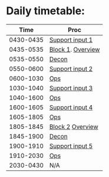 # Daily timetable: 
| Time       | Proc                              |
|------------|-----------------------------------|
| 0430-0435 | [Support input 1](./support_input_1.md) |
| 0435-0535 | [Block 1](./S&C.md). [Overview](./S&C_overview.md)|
| 0535-0550 | [Decon](./decon.md) |
| 0550-0600 | [Support input 2](./support_input_2.md) |
| 0600-1030 | [Ops](./ops.md) |
| 1030-1040 | [Support input 3](./support_input_3.md) |
| 1040-1600 | [Ops](./ops.md) |
| 1600-1605 | [Support input 4](./support_input_4.md) |
| 1605-1805 | [Ops](./ops.md) |
| 1805-1845 | [Block 2](./S&C.md) [Overview](./S&C_overview.md)|
| 1845-1900 | [Decon](./decon.md) |
| 1900-1910 | [Support input 5](./support_input_5.md) |
| 1910-2030 | [Ops](./ops.md) |
| 2030-0430 | N/A |
